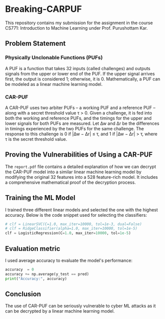 # Breaking-CARPUF
This repository contains my submission for the assignment in the course CS771: Introduction to Machine Learning under Prof. Purushottam Kar.

## Problem Statement

### Physically Unclonable Functions (PUFs)
A PUF is a function that takes 32 inputs (called challenges) and outputs signals from the upper or lower end of the PUF. If the upper signal arrives first, the output is considered 1; otherwise, it is 0. Mathematically, a PUF can be modeled as a linear machine learning model.

### CAR-PUF
A CAR-PUF uses two arbiter PUFs – a working PUF and a reference PUF – along with a secret threshold value τ > 0. Given a challenge, it is fed into both the working and reference PUFs, and the timings for the upper and lower signals for both PUFs are measured. Let ∆w and ∆r be the differences in timings experienced by the two PUFs for the same challenge. The response to this challenge is 0 if |∆w − ∆r| ≤ τ, and 1 if |∆w − ∆r| > τ, where τ is the secret threshold value.

## Proving the Vulnerabilities of Using a CAR-PUF
The `report.pdf` file contains a detailed explanation of how we can decrypt the CAR-PUF model into a similar linear machine learning model by modifying the original 32 features into a 528 feature-rich model. It includes a comprehensive mathematical proof of the decryption process.

## Training the ML Model
I trained three different linear models and selected the one with the highest accuracy. Below is the code snippet used for selecting the classifiers:
```python
# clf = LinearSVC(C=1.0, max_iter=10000, tol=1e-3, dual=False)
# clf = RidgeClassifier(alpha=1.0, max_iter=10000, tol=1e-5)
clf = LogisticRegression(C=1.0, max_iter=10000, tol=1e-5)
```
## Evaluation metric 
I used average accuracy to evaluate the model's performance:
```python
accuracy  = 0
accuracy += np.average(y_test == pred)
print("Accuracy:", accuracy)
```
## Conclusion
The use of CAR-PUF can be seriously vulnerable to cyber ML attacks as it can be decrypted by a linear machine learning model.
